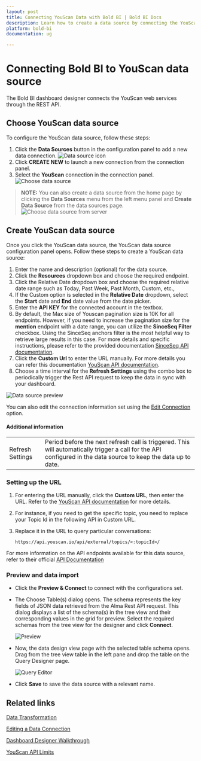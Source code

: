 ```yaml
---
layout: post
title: Connecting YouScan Data with Bold BI | Bold BI Docs
description: Learn how to create a data source by connecting the YouScan data through its REST API endpoint in Dashboard Designer with the Bold BI application.
platform: bold-bi
documentation: ug

---
```


# Connecting Bold BI to YouScan data source
The Bold BI dashboard designer connects the YouScan web services through the REST API.

## Choose YouScan data source

To configure the YouScan data source, follow these steps:
1. Click the **Data Sources** button in the configuration panel to add a new data connection.
   ![Data source icon](/static/assets/working-with-datasource/data-connectors/images/common/DataSourcesIcon.png)
2. Click **CREATE NEW** to launch a new connection from the connection panel.
3. Select the **YouScan** connection in the connection panel.
   ![Choose data source](/static/assets/working-with-datasource/data-connectors/images/youscan/youscan.png)
> **NOTE:** You can also create a data source from the home page by clicking the **Data Sources** menu from the left menu panel and **Create Data Source** from the data sources page.
![Choose data source from server](/static/assets/working-with-datasource/data-connectors/images/youscan/youscan_server.png)

## Create YouScan data source
Once you click the YouScan data source, the YouScan data source configuration panel opens. Follow these steps to create a YouScan data source:
1.  Enter the name and description (optional) for the data source.
2.  Click the **Resources** dropdown box and choose the required endpoint.
3.  Click the Relative Date dropdown box and choose the required relative date range such as Today, Past Week, Past Month, Custom, etc.,
4.  If the Custom option is selected in the **Relative Date** dropdown, select the **Start** date and **End** date value from the date picker.
5.  Enter the **API KEY** for the connected account in the textbox.
6.  By default, the Max size of Youscan pagination size is 10K for all endpoints. However, if you need to increase the pagination size for the **mention** endpoint with a date range, you can utilize the **SinceSeq Filter** checkbox. Using the SinceSeq anchors filter is the most helpful way to retrieve large results in this case. For more details and specific instructions, please refer to the provided documentation [SinceSeq API documentation](https://youscan.docs.apiary.io/#reference/mention-stream/fetching-mentions).
7.  Click the **Custom Url** to enter the URL manually. For more details you  can refer this documentation [YouScan API documentation](https://youscan.docs.apiary.io/).
8.  Choose a time interval for the **Refresh Settings** using the combo box to periodically trigger the Rest API request to keep the data in sync with your dashboard.

   ![Data source preview](/static/assets/working-with-datasource/data-connectors/images/youscan/youscan_view.png)  

You can also edit the connection information set using the  [Edit Connection](/working-with-data-source/editing-a-data-connection/) option.

#### Additional information
<table width="600">
<tr>
<td>
Refresh Settings
</td>
<td>
Period before the next refresh call is triggered. This will automatically trigger a call for the API configured in the data source to keep the data up to date.
</td>
</tr>
</table>

### Setting up the URL

1. For entering the URL manually, click the **Custom URL**, then enter the URL. Refer to the [YouScan API documentation](https://youscan.docs.apiary.io/) for more details.

2. For instance, if you need to get the specific topic, you need to replace your Topic Id in the following API in Custom URL.

3. Replace it in the URL to query particular conversations:

    `https://api.youscan.io/api/external/topics/<:topicId>/`

For more information on the API endpoints available for this data source, refer to their official [API Documentation](https://youscan.docs.apiary.io/)

### Preview and data import
* Click the **Preview & Connect** to connect with the configurations set.
* The Choose Table(s) dialog opens. The schema represents the key fields of JSON data retrieved from the Alma Rest API request. This dialog displays a list of the schema(s) in the tree view and their corresponding values in the grid for preview. Select the required schemas from the tree view for the designer and click **Connect**.

   ![Preview](/static/assets/working-with-datasource/data-connectors/images/common/Preview.png)

* Now, the data design view page with the selected table schema opens. Drag from the tree view table in the left pane and drop the table on the Query Designer page.

   ![Query Editor](/static/assets/working-with-datasource/data-connectors/images/common/QueryEditor.png)

* Click **Save** to save the data source with a relevant name.

## Related links
[Data Transformation](/working-with-data-source/transforming-data/joining-table/)

[Editing a Data Connection](/working-with-data-source/editing-a-data-connection/)   

[Dashboard Designer Walkthrough](/getting-started/creating-dashboard/)

[YouScan API Limits](https://youscan.docs.apiary.io/#introduction/rate-limits)